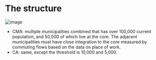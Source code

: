 # The structure
![image](https://github.com/Lin2xdd/Canada-Census-Data/assets/72551770/f02c4d15-ba1a-4c8c-985a-39d368ff3dfc)


- CMA: multiple municipalities combined that has over 100,000 current population, and 50,000 of which live at the core. The adjacent municipalities must have close integration to the core measured by commuting flows based on the data on place of work. 
- CA: same, except the threshold is 10,000 and 5,000.
